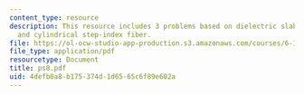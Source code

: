 ```yaml
---
content_type: resource
description: This resource includes 3 problems based on dielectric slab waveguide,
  and cylindrical step-index fiber.
file: https://ol-ocw-studio-app-production.s3.amazonaws.com/courses/6-161-modern-optics-project-laboratory-fall-2005/4defb0a8b175374d1d6565c6f89e602a_ps8.pdf
file_type: application/pdf
resourcetype: Document
title: ps8.pdf
uid: 4defb0a8-b175-374d-1d65-65c6f89e602a
---
```

